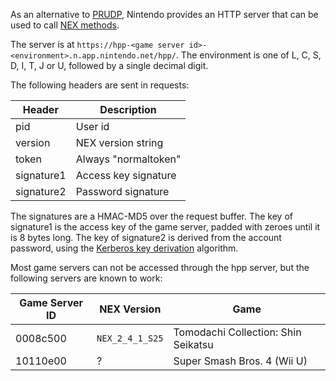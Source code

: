 As an alternative to [PRUDP](PRUDP-Protocol.md), Nintendo provides an HTTP server that can be used to call [NEX methods](NEX-Protocols.md).

The server is at `https://hpp-<game server id>-<environment>.n.app.nintendo.net/hpp/`. The environment is one of L, C, S, D, I, T, J or U, followed by a single decimal digit.

The following headers are sent in requests:

| Header | Description |
| --- | --- |
| pid | User id |
| version | NEX version string |
| token | Always "normaltoken" |
| signature1 | Access key signature |
| signature2 | Password signature |

The signatures are a HMAC-MD5 over the request buffer. The key of signature1 is the access key of the game server, padded with zeroes until it is 8 bytes long. The key of signature2 is derived from the account password, using the [Kerberos key derivation](Kerberos-Authentication.md#key-derivation) algorithm.

Most game servers can not be accessed through the hpp server, but the following servers are known to work:

| Game Server ID | NEX Version | Game |
| --- | --- | --- |
| 0008c500 | `NEX_2_4_1_S25` | Tomodachi Collection: Shin Seikatsu |
| 10110e00 | ? | Super Smash Bros. 4 (Wii U)|